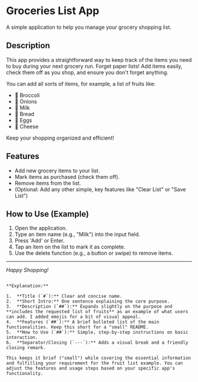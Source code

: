 # Groceries List App

A simple application to help you manage your grocery shopping list.

## Description

This app provides a straightforward way to keep track of the items you need to buy during your next grocery run. Forget paper lists! Add items easily, check them off as you shop, and ensure you don't forget anything.

You can add all sorts of items, for example, a list of fruits like:

*   🥦 Broccoli
*   🧅 Onions
*   🥛 Milk
*   🍞 Bread
*   🥚 Eggs
*   🧀 Cheese

Keep your shopping organized and efficient!

## Features

*   Add new grocery items to your list.
*   Mark items as purchased (check them off).
*   Remove items from the list.
*   (Optional: Add any other simple, key features like "Clear List" or "Save List")

## How to Use (Example)

1.  Open the application.
2.  Type an item name (e.g., "Milk") into the input field.
3.  Press 'Add' or Enter.
4.  Tap an item on the list to mark it as complete.
5.  Use the delete function (e.g., a button or swipe) to remove items.

---

*Happy Shopping!*
```

**Explanation:**

1.  **Title (`#`):** Clear and concise name.
2.  **Short Intro:** One sentence explaining the core purpose.
3.  **Description (`##`):** Expands slightly on the purpose and **includes the requested list of fruits** as an example of what users can add. I added emojis for a bit of visual appeal.
4.  **Features (`##`):** A brief bulleted list of the main functionalities. Keep this short for a "small" README.
5.  **How to Use (`##`):** Simple, step-by-step instructions on basic interaction.
6.  **Separator/Closing (`---`):** Adds a visual break and a friendly closing remark.

This keeps it brief ("small") while covering the essential information and fulfilling your requirement for the fruit list example. You can adjust the features and usage steps based on your specific app's functionality.
